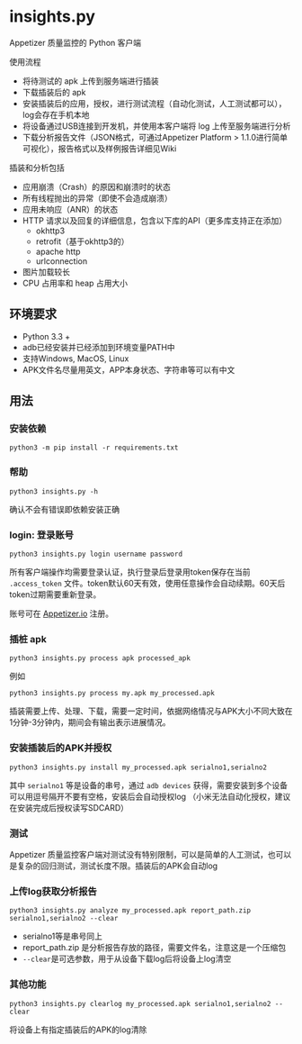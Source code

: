 # insights.py
Appetizer 质量监控的 Python 客户端

使用流程
* 将待测试的 apk 上传到服务端进行插装
* 下载插装后的 apk
* 安装插装后的应用，授权，进行测试流程（自动化测试，人工测试都可以），log会存在手机本地
* 将设备通过USB连接到开发机，并使用本客户端将 log 上传至服务端进行分析
* 下载分析报告文件（JSON格式，可通过Appetizer Platform > 1.1.0进行简单可视化），报告格式以及样例报告详细见Wiki

插装和分析包括
* 应用崩溃（Crash）的原因和崩溃时的状态
* 所有线程抛出的异常（即使不会造成崩溃）
* 应用未响应（ANR）的状态
* HTTP 请求以及回复的详细信息，包含以下库的API（更多库支持正在添加）
    - okhttp3
    - retrofit（基于okhttp3的）
    - apache http
    - urlconnection
* 图片加载较长
* CPU 占用率和 heap 占用大小


## 环境要求
* Python 3.3 +
* adb已经安装并已经添加到环境变量PATH中
* 支持Windows, MacOS, Linux
* APK文件名尽量用英文，APP本身状态、字符串等可以有中文

## 用法
### 安装依赖
``` Shell
python3 -m pip install -r requirements.txt
```
### 帮助
``` Shell
python3 insights.py -h
```
确认不会有错误即依赖安装正确

### login: 登录账号
``` Shell
python3 insights.py login username password
```
所有客户端操作均需要登录认证，执行登录后登录用token保存在当前 `.access_token` 文件。token默认60天有效，使用任意操作会自动续期。60天后token过期需要重新登录。

账号可在 [Appetizer.io](https://api.appetizer.io/user/register) 注册。

### 插桩 apk
``` Shell
python3 insights.py process apk processed_apk
```

例如
``` Shell
python3 insights.py process my.apk my_processed.apk 
```

插装需要上传、处理、下载，需要一定时间，依据网络情况与APK大小不同大致在1分钟-3分钟内，期间会有输出表示进展情况。

### 安装插装后的APK并授权

``` Shell
python3 insights.py install my_processed.apk serialno1,serialno2
```
其中 `serialno1` 等是设备的串号，通过 `adb devices` 获得，需要安装到多个设备可以用逗号隔开不要有空格，安装后会自动授权log （小米无法自动化授权，建议在安装完成后授权读写SDCARD）


### 测试
Appetizer 质量监控客户端对测试没有特别限制，可以是简单的人工测试，也可以是复杂的回归测试，测试长度不限。插装后的APK会自动log

### 上传log获取分析报告
``` Shell
python3 insights.py analyze my_processed.apk report_path.zip serialno1,serialno2 --clear
```
* serialno1等是串号同上
* report_path.zip 是分析报告存放的路径，需要文件名，注意这是一个压缩包
* `--clear`是可选参数，用于从设备下载log后将设备上log清空

### 其他功能
``` Shell
python3 insights.py clearlog my_processed.apk serialno1,serialno2 --clear
```
将设备上有指定插装后的APK的log清除

